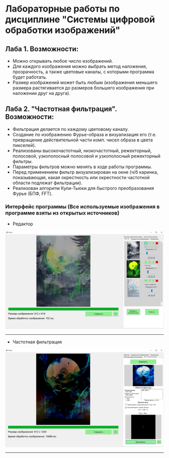 # Лабораторные работы по дисциплине "Системы цифровой обработки изображений"
## Лаба 1. Возможности:
* Можно открывать любое число изображений.
* Для каждого изображения можно выбрать метод наложения, прозрачность, а также цветовые каналы, с которыми программа будет работать.
* Размер изображений может быть любым (изображения меньшего размера растягивается до размеров большего изображения при наложении друг на друга).
## Лаба 2. "Частотная фильтрация". Возможности:
* Фильтрация делается по каждому цветовому каналу.
* Создание по изображению Фурье-образа и визуализация его (т.е. превращение действительной части комп. чисел образа в цвета пикселей).
* Реализованы высокочастотный, низкочастотный, режекторный, полосовой, узкополосный
полосовой и узкополосный режекторный фильтры.
* Параметры фильтров можно менять в ходе работы программы.
* Перед применением фильтр визуализирован на окне (ч/б каринка,
показывающая, какая окрестность или окрестности частотной области подлежат фильтрации).
* Реализован алгоритм Кули-Тьюки для быстрого преобразования Фурье (БПФ, FFT).

### Интерфейс программы (Все используемые изображения в программе взяты из открытых источников)
* Редактор   

<p align="center">
  <img alt="Редактор" src="https://github.com/aggink/DigitalImagingSystems/blob/main/Images/Editor.jpg">
</p>

---
* Частотная фильтрация

<p align="center">
  <img alt="Частотная фильтрация" src="https://github.com/aggink/DigitalImagingSystems/blob/main/Images/FrequencyFiltering.jpg">
</p>

---

